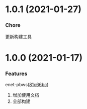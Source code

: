 # 1.0.1 (2021-01-27)

### Chore
更新构建工具

# 1.0.0 (2021-01-17)

### Features
enet-pbws([81c66bc](https://github.com/AILHC/EasyGameFrameworkOpen/commit/8f8a10983f563f21651eed694f02558aaad6bd84))
1. 增加使用文档
2. 全部构建